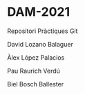 # DAM-2021
Repositori Pràctiques Git

David Lozano Balaguer

Àlex López Palacios

Pau Raurich Verdú

Biel Bosch Ballester
